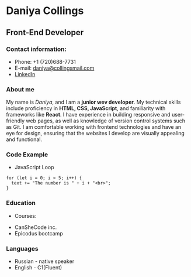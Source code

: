 # Daniya Collings


## Front-End Developer


### Contact information:
+ Phone: +1 (720)688-7731
+ E-mail: daniya@collingsmail.com
+ [LinkedIn](https://www.linkedin.com/in/daniya-collings)

### About me

My name is *Daniya*, and I am a **junior wev developer**. My technical skills include proficiency in **HTML, CSS, JavaScript**, and familiarity with frameworks like **React**.
I have experience in building responsive and user-friendly web pages, as well as knowledge of version control systems such as Git. I am comfortable working with frontend technologies and have an eye for design, ensuring that the websites I develop are visually appealing and functional.

### Code Example
+ JavaScript Loop

```
for (let i = 0; i < 5; i++) {
  text += "The number is " + i + "<br>";
}
```

### Education
+ Courses:
- CanSheCode inc.
- Epicodus bootcamp

### Languages
 + Russian - native speaker
 + English - C1(Fluent)

